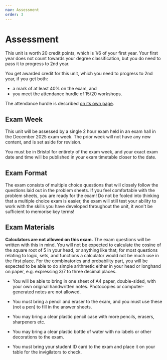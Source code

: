 ```yaml
---
nav: Assessment
order: 3
---
```


# Assessment

This unit is worth 20 credit points, which is 1/6 of your first year. Your first year does not count towards your degree classification, but you do need to pass it to progress to 2nd year.

You get awarded credit for this unit, which you need to progress to 2nd year, if you get both:
  * a mark of at least 40% on the exam, and 
  * you meet the attendance hurdle of 15/20 workshops.

The attendance hurdle is described [on its own page](attendance.md).

## Exam Week

This unit will be assessed by a single 2 hour exam held in an exam hall in the December 2025 exam week.
The prior week will not have any new content, and is set aside for revision.

You must be in Bristol for entirety of the exam week, and your exact exam date and time will be published in your exam timetable closer to the date.

<!-- Unlike previous years, your exams for teaching block 1 (the autumn teaching block) will be before Christmas, not afterwards. This means you get a proper break, but you will not be able to use the Christmas period for catching up on revision - you will need to be ready for your exam by mid-December. -->

<!-- However, you will get one week (2--6 December 2024) of revision time during which there will be no lectures and no new content. -->

## Exam Format

The exam consists of multiple choice questions that will closely follow the questions laid out in the problem sheets.
If you feel comfortable with the problem sheets, you are ready for the exam!
Do not be fooled into thinking that a multiple choice exam is easier, the exam will still test your ability to work with the skills you have developed throughout the unit, it won't be sufficient to memorise key terms!

## Exam Materials

**Calculators are not allowed on this exam.** The exam questions will be written with this in mind. You will not be expected to calculate the cosine of the square root of 5 in your head, or anything like that; for most questions relating to logic, sets, and functions a calculator would not be much use in the first place. For the combinatorics and probability part, you will be expected to be able to do simple arithmetic either in your head or longhand on paper, e.g. expressing 3/7 to three decimal places. 
<!-- If you have forgotten how to do this, you are at university now - you will need to teach yourself that part again. -->

  - You will be able to bring in one sheet of A4 paper, double-sided, with your own original handwritten notes. Photocopies or computer-generated notes are not allowed.

  - You must bring a pencil and eraser to the exam, and you must use these (not a pen) to fill in the answer sheets.

  - You may bring a clear plastic pencil case with more pencils, erasers, sharpeners etc.

  - You may bring a clear plastic bottle of water with no labels or other decorations to the exam.

  - You must bring your student ID card to the exam and place it on your table for the invigilators to check.

<!-- You must bring yourself to the exam, on time. We had cases in previous years where students turned up late and were refused entry, and got a zero mark as a result. -->

<!-- The exam will use a format that I call "rapidmark" in which you write your answers in pencil in boxes on a pre-printed answer sheet. Question formats could include, among others:

  - True/False
  - Multiple choice
  - Mark all that apply
  - Enter one or more numbers in boxes
  - Place crosses in a table
  - Draw some lines/arrows in a graph

Rapidmark means that to mark your exam, I will scan all answer sheets, code up some image recognition to automatically mark most of your exam (for example, detect whether you put a cross in the "true" or "false" box for one question), then mark the remaining question(s) by hand. _I will also visually check every single answer sheet myself, so you do not need to be worried about mistakes in the image recognition._

You must strictly observe any instructions given in the individual exam questions, such as "make _exactly one_ cross for this question"; not doing so is immedately 0 marks for the whole question.

This is not only much quicker to mark than a traditional exam, but it is also more objective and fairer in some respects, and it gives me detailed statistics to see how well students did on each topic at no extra cost.

There will not be questions where you are asked to write full English sentences or proofs, or to "show your workings". Indeed there is no way to get any partial marks for workings: your answer to a question is either correct, or incorrect.

You will have three in-class tests where, among other things, you can practice answering in the rapidmark format. These tests do not count towards your grade for the unit (but taking part does count towards the attendance hurdle). -->
